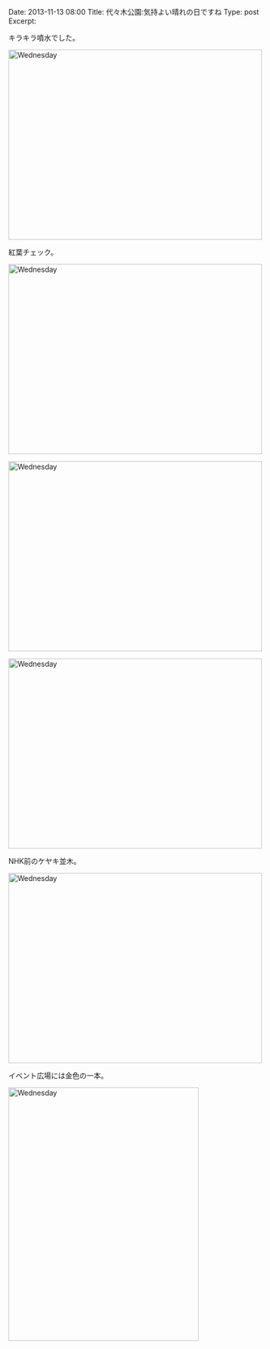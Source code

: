 Date: 2013-11-13 08:00 
Title:  代々木公園:気持よい晴れの日ですね
Type: post  
Excerpt:   


キラキラ噴水でした。

<a href="http://www.flickr.com/photos/hdknr/10830017404/" title="Wednesday by hidelafoglia, on Flickr"><img src="https://farm6.staticflickr.com/5531/10830017404_650e0be1a7.jpg" width="500" height="375" alt="Wednesday"></a>

紅葉チェック。

<a href="http://www.flickr.com/photos/hdknr/10829853855/" title="Wednesday by hidelafoglia, on Flickr"><img src="https://farm6.staticflickr.com/5497/10829853855_ee6f6d128d.jpg" width="500" height="375" alt="Wednesday"></a>

<a href="http://www.flickr.com/photos/hdknr/10830006834/" title="Wednesday by hidelafoglia, on Flickr"><img src="https://farm6.staticflickr.com/5507/10830006834_1b7dcccc03.jpg" width="500" height="375" alt="Wednesday"></a>

<a href="http://www.flickr.com/photos/hdknr/10829838045/" title="Wednesday by hidelafoglia, on Flickr"><img src="https://farm8.staticflickr.com/7342/10829838045_d6a8f0592e.jpg" width="500" height="375" alt="Wednesday"></a>

NHK前のケヤキ並木。

<a href="http://www.flickr.com/photos/hdknr/10829862416/" title="Wednesday by hidelafoglia, on Flickr"><img src="https://farm8.staticflickr.com/7433/10829862416_822a72a6bf.jpg" width="500" height="375" alt="Wednesday"></a>

イベント広場には金色の一本。

<a href="http://www.flickr.com/photos/hdknr/10829977804/" title="Wednesday by hidelafoglia, on Flickr"><img src="https://farm8.staticflickr.com/7384/10829977804_aee8c064df.jpg" width="375" height="500" alt="Wednesday"></a>
